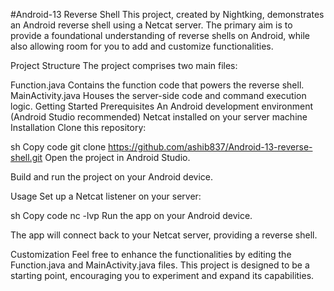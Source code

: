 #Android-13 Reverse Shell
This project, created by Nightking, demonstrates an Android reverse shell using a Netcat server. The primary aim is to provide a foundational understanding of reverse shells on Android, while also allowing room for you to add and customize functionalities.

Project Structure
The project comprises two main files:

Function.java
Contains the function code that powers the reverse shell.
MainActivity.java
Houses the server-side code and command execution logic.
Getting Started
Prerequisites
An Android development environment (Android Studio recommended)
Netcat installed on your server machine
Installation
Clone this repository:

sh
Copy code
git clone https://github.com/ashib837/Android-13-reverse-shell.git
Open the project in Android Studio.

Build and run the project on your Android device.

Usage
Set up a Netcat listener on your server:

sh
Copy code
nc -lvp <your-port-number>
Run the app on your Android device.

The app will connect back to your Netcat server, providing a reverse shell.

Customization
Feel free to enhance the functionalities by editing the Function.java and MainActivity.java files. This project is designed to be a starting point, encouraging you to experiment and expand its capabilities.

